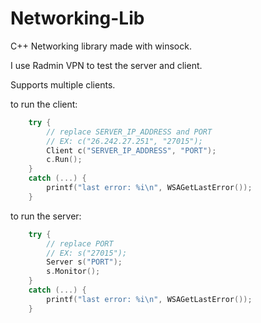 # Networking-Lib
C++ Networking library made with winsock.

I use Radmin VPN to test the server and client.

Supports multiple clients.

to run the client:
```c++
    try {
        // replace SERVER_IP_ADDRESS and PORT
        // EX: c("26.242.27.251", "27015");
        Client c("SERVER_IP_ADDRESS", "PORT");
        c.Run();
    }
    catch (...) {
        printf("last error: %i\n", WSAGetLastError());
    }
```

to run the server:
```c++
    try {
        // replace PORT
        // EX: s("27015");
        Server s("PORT");
        s.Monitor();
    }
    catch (...) {
        printf("last error: %i\n", WSAGetLastError());
    }
```

